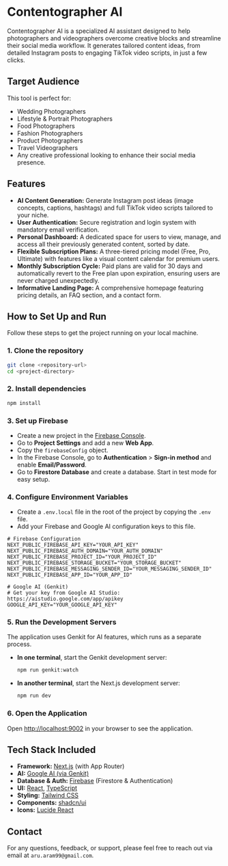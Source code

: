 
# Contentographer AI

Contentographer AI is a specialized AI assistant designed to help photographers and videographers overcome creative blocks and streamline their social media workflow. It generates tailored content ideas, from detailed Instagram posts to engaging TikTok video scripts, in just a few clicks.

## Target Audience

This tool is perfect for:
- Wedding Photographers
- Lifestyle & Portrait Photographers
- Food Photographers
- Fashion Photographers
- Product Photographers
- Travel Videographers
- Any creative professional looking to enhance their social media presence.

## Features

- **AI Content Generation:** Generate Instagram post ideas (image concepts, captions, hashtags) and full TikTok video scripts tailored to your niche.
- **User Authentication:** Secure registration and login system with mandatory email verification.
- **Personal Dashboard:** A dedicated space for users to view, manage, and access all their previously generated content, sorted by date.
- **Flexible Subscription Plans:** A three-tiered pricing model (Free, Pro, Ultimate) with features like a visual content calendar for premium users.
- **Monthly Subscription Cycle:** Paid plans are valid for 30 days and automatically revert to the Free plan upon expiration, ensuring users are never charged unexpectedly.
- **Informative Landing Page:** A comprehensive homepage featuring pricing details, an FAQ section, and a contact form.

## How to Set Up and Run

Follow these steps to get the project running on your local machine.

### 1. Clone the repository
```bash
git clone <repository-url>
cd <project-directory>
```

### 2. Install dependencies
```bash
npm install
```

### 3. Set up Firebase
- Create a new project in the [Firebase Console](https://console.firebase.google.com/).
- Go to **Project Settings** and add a new **Web App**.
- Copy the `firebaseConfig` object.
- In the Firebase Console, go to **Authentication** > **Sign-in method** and enable **Email/Password**.
- Go to **Firestore Database** and create a database. Start in test mode for easy setup.

### 4. Configure Environment Variables
- Create a `.env.local` file in the root of the project by copying the `.env` file.
- Add your Firebase and Google AI configuration keys to this file.

```env
# Firebase Configuration
NEXT_PUBLIC_FIREBASE_API_KEY="YOUR_API_KEY"
NEXT_PUBLIC_FIREBASE_AUTH_DOMAIN="YOUR_AUTH_DOMAIN"
NEXT_PUBLIC_FIREBASE_PROJECT_ID="YOUR_PROJECT_ID"
NEXT_PUBLIC_FIREBASE_STORAGE_BUCKET="YOUR_STORAGE_BUCKET"
NEXT_PUBLIC_FIREBASE_MESSAGING_SENDER_ID="YOUR_MESSAGING_SENDER_ID"
NEXT_PUBLIC_FIREBASE_APP_ID="YOUR_APP_ID"

# Google AI (Genkit)
# Get your key from Google AI Studio: https://aistudio.google.com/app/apikey
GOOGLE_API_KEY="YOUR_GOOGLE_API_KEY"
```

### 5. Run the Development Servers
The application uses Genkit for AI features, which runs as a separate process.

- **In one terminal**, start the Genkit development server:
  ```bash
  npm run genkit:watch
  ```
- **In another terminal**, start the Next.js development server:
  ```bash
  npm run dev
  ```

### 6. Open the Application
Open [http://localhost:9002](http://localhost:9002) in your browser to see the application.

## Tech Stack Included

- **Framework:** [Next.js](https://nextjs.org/) (with App Router)
- **AI:** [Google AI (via Genkit)](https://ai.google.dev/genkit)
- **Database & Auth:** [Firebase](https://firebase.google.com/) (Firestore & Authentication)
- **UI:** [React](https://react.dev/), [TypeScript](https://www.typescriptlang.org/)
- **Styling:** [Tailwind CSS](https://tailwindcss.com/)
- **Components:** [shadcn/ui](https://ui.shadcn.com/)
- **Icons:** [Lucide React](https://lucide.dev/guide/packages/lucide-react)

## Contact
For any questions, feedback, or support, please feel free to reach out via email at `aru.aram99@gmail.com`.
